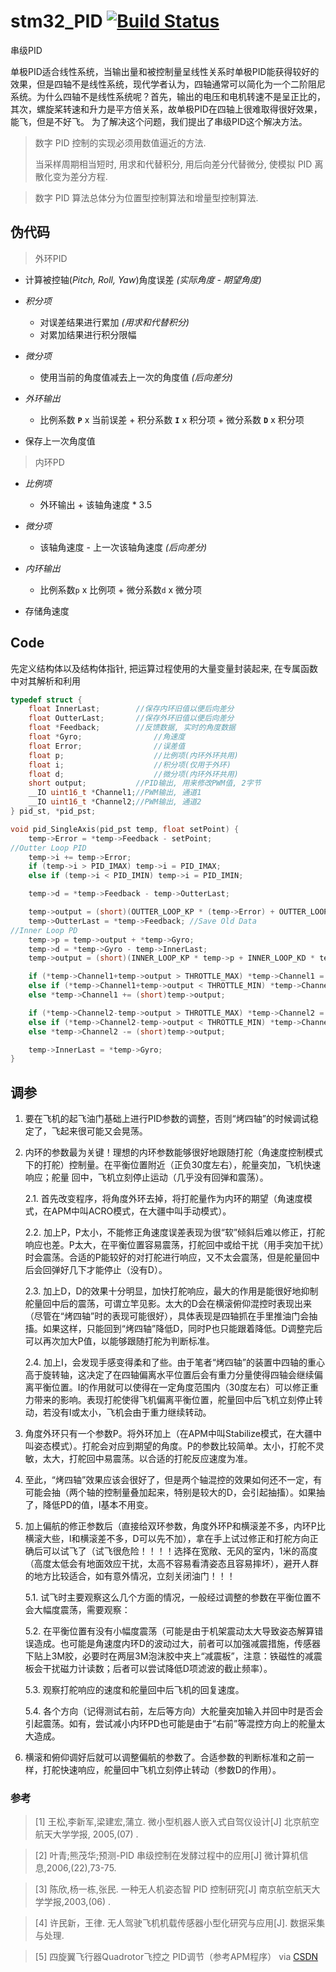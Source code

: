 # stm32_PID	[![Build Status](https://travis-ci.org/but0n/stm32_PID.svg?branch=master)](https://travis-ci.org/but0n/stm32_PID)

串级PID

单极PID适合线性系统，当输出量和被控制量呈线性关系时单极PID能获得较好的效果，但是四轴不是线性系统，现代学者认为，四轴通常可以简化为一个二阶阻尼系统。为什么四轴不是线性系统呢？首先，输出的电压和电机转速不是呈正比的，其次，螺旋桨转速和升力是平方倍关系，故单极PID在四轴上很难取得很好效果，能飞，但是不好飞。
为了解决这个问题，我们提出了串级PID这个解决方法。

> 数字 PID 控制的实现必须用数值逼近的方法.
>
> 当采样周期相当短时, 用求和代替积分, 用后向差分代替微分, 使模拟 PID 离散化变为差分方程.

> 数字 PID 算法总体分为位置型控制算法和增量型控制算法.


## 伪代码
> 外环PID

- 计算被控轴(*Pitch, Roll, Yaw*)角度误差 *(实际角度 - 期望角度)*

* *积分项*

	- 对误差结果进行累加 *(用求和代替积分)*
	- 对累加结果进行积分限幅

* *微分项*

	- 使用当前的角度值减去上一次的角度值 *(后向差分)*

* *外环输出*

	- 比例系数 **`P`** x 当前误差 + 积分系数 **`I`** x 积分项 + 微分系数 **`D`** x 积分项
- 保存上一次角度值

> 内环PD

* *比例项*

	- 外环输出 + 该轴角速度 * 3.5
* *微分项*

	- 该轴角速度 - 上一次该轴角速度 *(后向差分)*

* *内环输出*

	- 比例系数`p` x 比例项 + 微分系数`d` x 微分项

- 存储角速度

## Code

先定义结构体以及结构体指针, 把运算过程使用的大量变量封装起来, 在专属函数中对其解析和利用

``` c
typedef struct {
    float InnerLast;		//保存内环旧值以便后向差分
    float OutterLast;		//保存外环旧值以便后向差分
    float *Feedback;		//反馈数据, 实时的角度数据
    float *Gyro;				//角速度
    float Error;				//误差值
    float p;					//比例项(内环外环共用)
    float i;					//积分项(仅用于外环)
    float d;					//微分项(内环外环共用)
    short output;			//PID输出, 用来修改PWM值, 2字节
    __IO uint16_t *Channel1;//PWM输出, 通道1
    __IO uint16_t *Channel2;//PWM输出, 通道2
} pid_st, *pid_pst;
```


``` c
void pid_SingleAxis(pid_pst temp, float setPoint) {
    temp->Error = *temp->Feedback - setPoint;
//Outter Loop PID
    temp->i += temp->Error;
    if (temp->i > PID_IMAX) temp->i = PID_IMAX;
    else if (temp->i < PID_IMIN) temp->i = PID_IMIN;

    temp->d = *temp->Feedback - temp->OutterLast;

    temp->output = (short)(OUTTER_LOOP_KP * (temp->Error) + OUTTER_LOOP_KI * temp->i + OUTTER_LOOP_KD * temp->d);
    temp->OutterLast = *temp->Feedback; //Save Old Data
//Inner Loop PD
    temp->p = temp->output + *temp->Gyro;
    temp->d = *temp->Gyro - temp->InnerLast;
    temp->output = (short)(INNER_LOOP_KP * temp->p + INNER_LOOP_KD * temp->d);

    if (*temp->Channel1+temp->output > THROTTLE_MAX) *temp->Channel1 = THROTTLE_MAX;
    else if (*temp->Channel1+temp->output < THROTTLE_MIN) *temp->Channel1 = THROTTLE_MIN;
    else *temp->Channel1 += (short)temp->output;

    if (*temp->Channel2-temp->output > THROTTLE_MAX) *temp->Channel2 = THROTTLE_MAX;
    else if (*temp->Channel2-temp->output < THROTTLE_MIN) *temp->Channel2 = THROTTLE_MIN;
    else *temp->Channel2 -= (short)temp->output;

    temp->InnerLast = *temp->Gyro;
}
```

## 调参

1. 要在飞机的起飞油门基础上进行PID参数的调整，否则“烤四轴”的时候调试稳定了，飞起来很可能又会晃荡。

2. 内环的参数最为关键！理想的内环参数能够很好地跟随打舵（角速度控制模式下的打舵）控制量。在平衡位置附近（正负30度左右），舵量突加，飞机快速响应；舵量     回中，飞机立刻停止运动（几乎没有回弹和震荡）。

	2.1. 首先改变程序，将角度外环去掉，将打舵量作为内环的期望（角速度模式，在APM中叫ACRO模式，在大疆中叫手动模式）。

	2.2. 加上P，P太小，不能修正角速度误差表现为很“软”倾斜后难以修正，打舵响应也差。P太大，在平衡位置容易震荡，打舵回中或给干扰（用手突加干扰）时会震荡。合适的P能较好的对打舵进行响应，又不太会震荡，但是舵量回中后会回弹好几下才能停止（没有D）。

	2.3. 加上D，D的效果十分明显，加快打舵响应，最大的作用是能很好地抑制舵量回中后的震荡，可谓立竿见影。太大的D会在横滚俯仰混控时表现出来（尽管在“烤四轴”时的表现可能很好），具体表现是四轴抓在手里推油门会抽搐。如果这样，只能回到“烤四轴”降低D，同时P也只能跟着降低。D调整完后可以再次加大P值，以能够跟随打舵为判断标准。

	2.4. 加上I，会发现手感变得柔和了些。由于笔者“烤四轴”的装置中四轴的重心高于旋转轴，这决定了在四轴偏离水平位置后会有重力分量使得四轴会继续偏离平衡位置。I的作用就可以使得在一定角度范围内（30度左右）可以修正重力带来的影响。表现打舵使得飞机偏离平衡位置，舵量回中后飞机立刻停止转动，若没有I或太小，飞机会由于重力继续转动。

3. 角度外环只有一个参数P。将外环加上（在APM中叫Stabilize模式，在大疆中叫姿态模式）。打舵会对应到期望的角度。P的参数比较简单。太小，打舵不灵敏，太大，打舵回中易震荡。以合适的打舵反应速度为准。

4. 至此，“烤四轴”效果应该会很好了，但是两个轴混控的效果如何还不一定，有可能会抽（两个轴的控制量叠加起来，特别是较大的D，会引起抽搐）。如果抽了，降低PD的值，I基本不用变。

5. 加上偏航的修正参数后（直接给双环参数，角度外环P和横滚差不多，内环P比横滚大些，I和横滚差不多，D可以先不加），拿在手上试过修正和打舵方向正确后可以试飞了（试飞很危险！！！！选择在宽敞、无风的室内，1米的高度（高度太低会有地面效应干扰，太高不容易看清姿态且容易摔坏），避开人群的地方比较适合，如有意外情况，立刻关闭油门！！！

	5.1. 试飞时主要观察这么几个方面的情况，一般经过调整的参数在平衡位置不会大幅度震荡，需要观察：

	5.2. 在平衡位置有没有小幅度震荡（可能是由于机架震动太大导致姿态解算错误造成。也可能是角速度内环D的波动过大，前者可以加强减震措施，传感器下贴上3M胶，必要时在两层3M泡沫胶中夹上“减震板”，注意：铁磁性的减震板会干扰磁力计读数；后者可以尝试降低D项滤波的截止频率）。

	5.3. 观察打舵响应的速度和舵量回中后飞机的回复速度。

	5.4. 各个方向（记得测试右前，左后等方向）大舵量突加输入并回中时是否会引起震荡。如有，尝试减小内环PD也可能是由于“右前”等混控方向上的舵量太大造成。

6. 横滚和俯仰调好后就可以调整偏航的参数了。合适参数的判断标准和之前一样，打舵快速响应，舵量回中飞机立刻停止转动（参数D的作用）。

### 参考
> [1] 王松,李新军,梁建宏,蒲立. 微小型机器人嵌入式自驾仪设计[J] 北京航空航天大学学报,
2005,(07) .

> [2] 叶青;熊茂华;预测-PID 串级控制在发酵过程中的应用[J] 微计算机信息,2006,(22),73-75.


> [3] 陈欣,杨一栋,张民. 一种无人机姿态智 PID 控制研究[J] 南京航空航天大学学报,2003,(06) .


> [4] 许民新，王律. 无人驾驶飞机机载传感器小型化研究与应用[J]. 数据采集与处理.


> [5] 四旋翼飞行器Quadrotor飞控之 PID调节（参考APM程序） via [CSDN](http://blog.csdn.net/super_mice/article/details/38436723)
